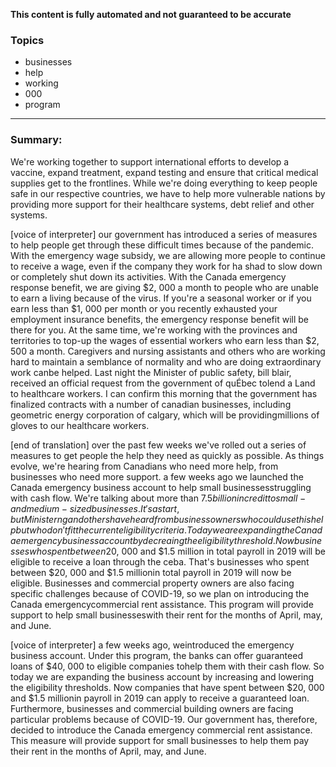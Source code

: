 **This content is fully automated and not guaranteed to be accurate**

### Topics

- businesses
- help
- working
- 000
- program

---

### Summary:



We're working together to support international efforts to develop a vaccine, expand treatment, expand testing and ensure that critical medical supplies get to the frontlines.
While we're doing everything to keep people safe in our respective countries, we have to help more vulnerable nations by providing more support for their healthcare systems, debt relief and other systems.
 

[voice of interpreter] our government has introduced a series of measures to help people get through these difficult times because of the pandemic.
With the emergency wage subsidy, we are allowing more people to continue to receive a wage, even if the company they work for ha shad to slow down or completely shut down its activities.
With the Canada emergency response benefit, we are giving $2, 000 a month to people who are unable to earn a living because of the virus.
If you're a seasonal worker or if you earn less than $1, 000 per month or you recently exhausted your employment insurance benefits, the emergency response benefit will be there for you.
At the same time, we're working with the provinces and territories to top-up the wages of essential workers who earn less than $2, 500 a month.
Caregivers and nursing assistants and others who are working hard to maintain a semblance of normality and who are doing extraordinary work canbe helped.
Last night the Minister of public safety, bill blair, received an official request from the government of quÉbec tolend a Land to healthcare workers.
I can confirm this morning that the government has finalized contracts with a number of canadian businesses, including geometric energy corporation of calgary, which will be providingmillions of gloves to our healthcare workers.


[end of translation] over the past few weeks we've rolled out a series of measures to get people the help they need as quickly as possible.
As things evolve, we're hearing from Canadians who need more help, from businesses who need more support.
a few weeks ago we launched the Canada emergency business account to help small businessesstruggling with cash flow.
We're talking about more than $7.5 billion in credit to small-and medium-sized businesses.
It's a start, but Minister ng and others have heard from business owners who could use this help but who don't fit the current eligibility criteria.
Today we are expanding the Canada emergency business account by decreaing the eligibility threshold.
Now businesses who spent between$20, 000 and $1.5 million in total payroll in 2019 will be eligible to receive a loan through the ceba.
That's businesses who spent between $20, 000 and $1.5 millionin total payroll in 2019 will now be eligible.
Businesses and commercial property owners are also facing specific challenges because of COVID-19, so we plan on introducing the Canada emergencycommercial rent assistance.
This program will provide support to help small businesseswith their rent for the months of April, may, and June.
 

[voice of interpreter] a few weeks ago, weintroduced the emergency business account.
Under this program, the banks can offer guaranteed loans of $40, 000 to eligible companies tohelp them with their cash flow.
So today we are expanding the business account by increasing and lowering the eligibility thresholds.
Now companies that have spent between $20, 000 and $1.5 millionin payroll in 2019 can apply to receive a guaranteed loan.
Furthermore, businesses and commercial building owners are facing particular problems because of COVID-19. Our government has, therefore, decided to introduce the Canada emergency commercial rent assistance.
This measure will provide support for small businesses to help them pay their rent in the months of April, may, and June.
